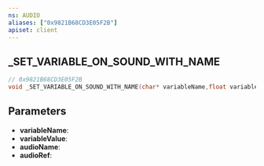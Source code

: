 ```yaml
---
ns: AUDIO
aliases: ["0x9821B68CD3E05F2B"]
apiset: client
---
```

## _SET_VARIABLE_ON_SOUND_WITH_NAME

```c
// 0x9821B68CD3E05F2B
void _SET_VARIABLE_ON_SOUND_WITH_NAME(char* variableName,float variableValue,char* audioName,char* audioRef);
```


## Parameters
* **variableName**:
* **variableValue**:
* **audioName**:
* **audioRef**: